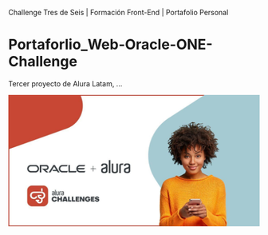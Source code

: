 Challenge Tres de Seis | Formación Front-End | Portafolio Personal

# Portaforlio_Web-Oracle-ONE-Challenge

Tercer proyecto de Alura Latam, ...

![Challenge Alura Latam + Oracle](https://raw.githubusercontent.com/EduardoUT/Portafolio_Web-Oracle-ONE-Challenge/master/assets/challengeImage.jpg)
